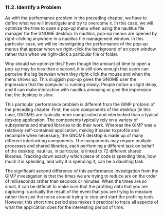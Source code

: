 ### 11.2\. Identify a Problem

As with <a name="iddle2464"></a><a name="iddle2465"></a><a name="iddle2466"></a><a name="iddle2467"></a>the performance problem in the preceding chapter, we have to define what we will investigate and try to overcome it. In this case, we will optimize the time to open a pop-up menu when using the nautilus file manager for the GNOME desktop. In nautilus, pop-up menus are opened by right-clicking anywhere in a nautilus file management window. In this particular case, we will be investigating the performance of the pop-up menus that appear when we right-click the background of an open window rather than when we right-click a particular file or folder.

Why should we optimize this? Even though the amount of time to open a pop-up may be less than a second, it is still slow enough that users can perceive the lag between when they right-click the mouse and when the menu shows up. This sluggish pop-up gives the GNOME user the impression that the computer is running slowly. People notice a slight delay, and it can make interaction with nautilus annoying or give the impression that the desktop is slow.

This particular <a name="iddle2468"></a><a name="iddle2469"></a>performance problem is different from the GIMP problem of the preceding chapter. First, the core components of the desktop (in this case, GNOME) are typically more complicated and interlocked than a typical desktop application. The components typically rely on a variety of subsystems and shared libraries to do their work. Whereas the GIMP was a relatively self-contained application, making it easier to profile and recompile when necessary, the GNOME desktop is made up of many different interlocking components. The components may require multiple processes and shared libraries, each performing a different task on behalf of the desktop. nautilus, in particular, is linked to 72 different shared libraries. Tracking down exactly which piece of code is spending time, how much it is spending, and why it is spending it, can be a daunting task.

The significant second difference of this performance investigation from the GIMP investigation is that the times we are trying to reduce are on the order of milliseconds rather than seconds or minutes. When the times are so small, it can be difficult to make sure that the profiling data that you are capturing is actually the result of the event that you are trying to measure rather than just the noise around trying to stop and start the profiling tools. However, this short time period also makes it practical to trace all aspects of what the application does for <a name="iddle2470"></a><a name="iddle2471"></a><a name="iddle2472"></a><a name="iddle2473"></a><a name="iddle2474"></a><a name="iddle2475"></a>the interesting period of time.